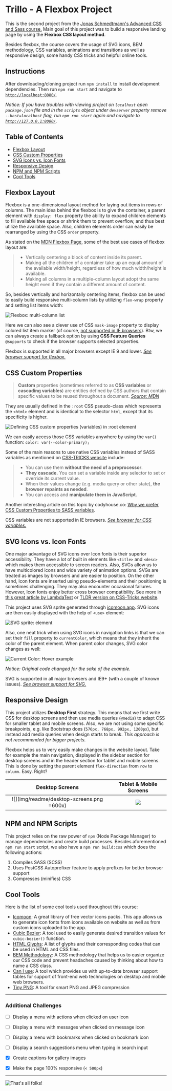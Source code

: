 # Trillo - A Flexbox Project

This is the second project from the [Jonas Schmedtmann's Advanced CSS and Sass course.](https://www.udemy.com/advanced-css-and-sass/ "Udemy | Advanced CSS and Sass: Flexbox, Grid, Animations and More!") Main goal of this project was to build a responsive landing page by using the **Flexbox CSS layout method**.

Besides flexbox, the course covers the usage of SVG icons, BEM methodology, CSS variables, animations and transitions as well as responsive design, some handy CSS tricks and helpful online tools.


## Instructions

After downloading/cloning project run `npm install` to install development dependencies. Then run `npm run start` and navigate to [`http://localhost:8080/`](http://localhost:8080/).

*Notice: If you have troubles with viewing project on `localhost` open `package.json` file and in the `scripts` object under `devserver` property remove `--host=localhost` flag, run `npm run start` again and navigate to [`http://127.0.0.1:8080/`](http://127.0.0.1:8080/).*


## Table of Contents

- [Flexbox Layout](#flexbox-layout)
- [CSS Custom Properties](#css-custom-properties)
- [SVG Icons vs. Icon Fonts](#svg-icons-vs-icon-fonts)
- [Responsive Design](#responsive-design)
- [NPM and NPM Scripts](npm-adn-npm-scripts)
- [Cool Tools](#cool-tools)


## Flexbox Layout

Flexbox is a one-dimensional layout method for laying out items in rows or columns. The main idea behind the flexbox is to give the container, a parent element with `display: flex` property the ability to expand children elements to fill available free space or shrink them to prevent overflow, and thus best utilize the available space. Also, children elements order can easily be rearranged by using the CSS `order` property.

As stated on the [MDN Flexbox Page](https://developer.mozilla.org/en-US/docs/Learn/CSS/CSS_layout/Flexbox), some of the best use cases of flexbox layout are:

> - Vertically centering a block of content inside its parent.
> - Making all the children of a container take up an equal amount of the available width/height, regardless of how much width/height is available.
> - Making all columns in a multiple-column layout adopt the same height even if they contain a different amount of content.

So, besides vertically and horizontally centering items, flexbox can be used to easily build responsive multi-column lists by utilizing `flex-wrap` property and setting list items width:

![Flexbox: multi-column list](img/readme/multi-column-list.gif "Responsive multi-column list")

Here we can also see a clever use of CSS `mask-image` property to display colored list item marker (of course, [not supported in IE browsers](https://caniuse.com/?search=mask-image "Can I use mask-image?")). Btw, we can always create a fallback option by using **CSS Feature Queries** `@supports` to check if the browser supports selected properties.

Flexbox is supported in all major browsers except IE 9 and lower. *[See browser support for flexbox.](https://caniuse.com/?search=flexbox "Can I use flexbox?")*


## CSS Custom Properties

>**Custom** properties (sometimes referred to as **CSS variables** or **cascading variables**) are entities defined by CSS authors that contain specific values to be reused throughout a document.
*[Source: MDN](https://developer.mozilla.org/en-US/docs/Web/CSS/Using_CSS_custom_properties "Using CSS custom properties (variables)")*

They are usually defined in the `:root` CSS pseudo-class which represents the `<html>` element and is identical to the selector `html`, except that its specificity is higher.

![Defining CSS custom properties (variables) in `:root` element](img/readme/css-variables-root.png "Defining CSS variables")

We can easily access those CSS variables anywhere by using the `var()` function: `color: var(--color-primary);`

Some of the main reasons to use native CSS variables instead of SASS variables as mentioned on [CSS-TRICKS website](https://css-tricks.com/difference-between-types-of-css-variables/ "What is the difference between CSS variables and preprocessor variables?") include:

> - You can use them **without the need of a preprocessor**.
> - **They cascade.** You can set a variable inside any selector to set or override its current value.
> - When their values change (e.g. media query or other state), **the browser repaints as needed**.
> - You can access and **manipulate them in JavaScript**.

Another interesting article on this topic by codyhouse.co: [Why we prefer CSS Custom Properties to SASS variables](https://codyhouse.co/blog/post/css-custom-properties-vs-sass-variables).

CSS variables are not supported in IE browsers. *[See browser for CSS variables.](https://caniuse.com/?search=variables)*


## SVG Icons vs. Icon Fonts

One major advantage of SVG icons over Icon fonts is their superior accessibility. They have a lot of built in elements like `<title>` and `<desc>` which makes them accessible to screen readers. Also, SVGs allow us to have multicolored icons and wide variety of animation options. SVGs are treated as images by browsers and are easier to position. On the other hand, Icon fonts are inserted using pseudo-elements and their positioning is sometimes challenging. They may also encounter occasional failures. However, Icon fonts enjoy better cross browser compatibility. See more in [this great article by LambdaTest](https://www.lambdatest.com/blog/its-2019-lets-end-the-debate-on-icon-fonts-vs-svg-icons/) or [TLDR version on CSS-Tricks website](https://css-tricks.com/icon-fonts-vs-svg/).

This project uses SVG sprite generated through [icomoon.app](https://icomoon.io/). SVG icons are then easily displayed with the help of `<use>` element:

![SVG sprite: <use> element](img/readme/svg-use.png "Displaying SVG sprite icons with <use> element")

Also, one neat trick when using SVG icons in navigation links is that we can set their `fill` property to `currentColor`, which means that they inherit the color of the parent element. When parent color changes, SVG color changes as well:

![Current Color: Hover example](img/readme/current-color.gif "Current Color: Hover example")

*Notice: Original code changed for the sake of the example.*

SVG is supported in all major browsers and IE9+ (with a couple of known issues). *[See browser support for SVG.](https://caniuse.com/?search=svg)*


## Responsive Design

This project utilizes **Desktop First** strategy. This means that we first write CSS for desktop screens and then use media queries (`@media`) to adapt CSS for smaller tablet and mobile screens. Also, we are not using some specific breakpoints, e.g. like Bootstrap does (`576px, 768px, 992px, 1200px`), but instead add media queries when design starts to break. *This approach is not recommended for bigger projects.*

Flexbox helps us to very easily make changes in the website layout. Take for example the main navigation, displayed in the sidebar section for desktop screens and in the header section for tablet and mobile screens. This is done by setting the parent element `flex-direction` from `row` to `column`. Easy. Right?

| Desktop Screens                                  | Tablet & Mobile Screens                          |
|:------------------------------------------------:|:------------------------------------------------:|
| ![](img/readme/desktop-screens.png =600x)        | ![](img/readme/tablet-mobile-screens.png)        |


## NPM and NPM Scripts

This project relies on the raw power of `npm` (Node Package Manager) to manage dependencies and create build processes. Besides aforementioned `npm run start` script, we also have a `npm run build:css` which does the following actions:

1. Compiles SASS (SCSS)
2. Uses PostCSS Autoprefixer feature to apply prefixes for better browser support
3. Compresses (minifies) CSS


## Cool Tools

Here is the list of some cool tools used throughout this course:

- [Icomoon](https://icomoon.io/): A great library of free vector icons packs. This app allows us to generate icon fonts from icons available on website as well as from custom icons uploaded to the app.
- [Cubic Bezier](https://cubic-bezier.com/): A tool used to easily generate desired transition values for `cubic-bezier()` function.
- [HTML Glyphs](https://css-tricks.com/snippets/html/glyphs/): A list of glyphs and their corresponding codes that can be used in HTML and CSS files.
- [BEM Methodology](http://getbem.com/): A CSS methodology that helps us to easier organize our CSS code and prevent headaches caused by thinking about how to name a CSS class.
- [Can I use](https://caniuse.com/): A tool which provides us with up-to-date browser support tables for support of front-end web technologies on desktop and mobile web browsers.
- [Tiny PNG](https://tinypng.com/): A tool for smart PNG and JPEG compression


---

### Additional Challenges

- [ ] Display a menu with actions when clicked on user icon
- [ ] Display a menu with messages when clicked on message icon
- [ ] Display a menu with bookmarks when clicked on bookmark icon
- [ ] Display a search suggestions menu when typing in search input
- [X] Create captions for gallery images
- [X] Make the page 100% responsive (`< 500px`)


---

![That's all folks!](img/readme/thats-all-folks-looney-tunes.gif "That's all folks!")


